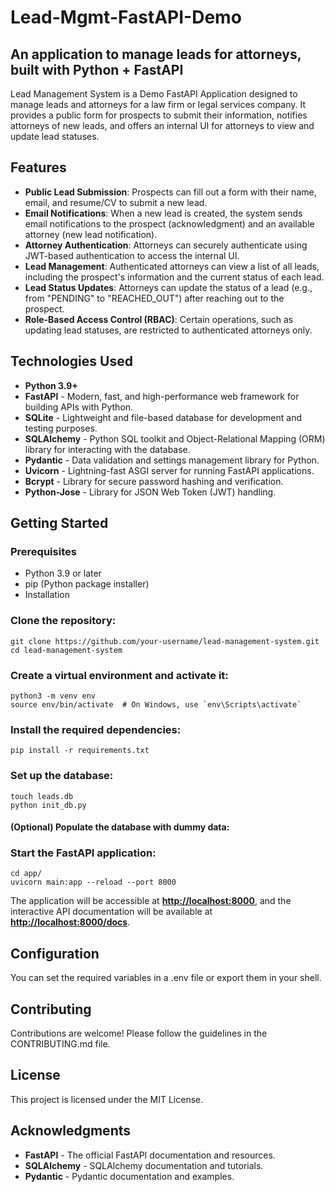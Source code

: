 # Lead-Mgmt-FastAPI-Demo
## An application to manage leads for attorneys, built with Python + FastAPI

Lead Management System is a Demo FastAPI Application designed to manage leads and attorneys for a law firm or legal services company. 
It provides a public form for prospects to submit their information, notifies attorneys of new leads, and offers an internal UI for attorneys to view and update lead statuses.

## Features

- **Public Lead Submission**: Prospects can fill out a form with their name, email, and resume/CV to submit a new lead.
- **Email Notifications**: When a new lead is created, the system sends email notifications to the prospect (acknowledgment) and an available attorney (new lead notification).
- **Attorney Authentication**: Attorneys can securely authenticate using JWT-based authentication to access the internal UI.
- **Lead Management**: Authenticated attorneys can view a list of all leads, including the prospect's information and the current status of each lead.
- **Lead Status Updates**: Attorneys can update the status of a lead (e.g., from "PENDING" to "REACHED_OUT") after reaching out to the prospect.
- **Role-Based Access Control (RBAC)**: Certain operations, such as updating lead statuses, are restricted to authenticated attorneys only.

## Technologies Used
- **Python 3.9+**
- **FastAPI** - Modern, fast, and high-performance web framework for building APIs with Python.
- **SQLite** - Lightweight and file-based database for development and testing purposes.
- **SQLAlchemy** - Python SQL toolkit and Object-Relational Mapping (ORM) library for interacting with the database.
- **Pydantic** - Data validation and settings management library for Python.
- **Uvicorn** - Lightning-fast ASGI server for running FastAPI applications.
- **Bcrypt** - Library for secure password hashing and verification.
- **Python-Jose** - Library for JSON Web Token (JWT) handling.

## Getting Started
### Prerequisites
- Python 3.9 or later
- pip (Python package installer)
- Installation

### Clone the repository:

```
git clone https://github.com/your-username/lead-management-system.git
cd lead-management-system
```

### Create a virtual environment and activate it:

```
python3 -m venv env
source env/bin/activate  # On Windows, use `env\Scripts\activate`
```

### Install the required dependencies:

```
pip install -r requirements.txt
```

### Set up the database:

```
touch leads.db
python init_db.py
```

#### (Optional) Populate the database with dummy data:


### Start the FastAPI application:
```
cd app/
uvicorn main:app --reload --port 8000

```
The application will be accessible at **[http://localhost:8000](http://localhost:8000)**, and the interactive API documentation will be available at **[http://localhost:8000/docs](http://localhost:8000/docs)**.

## Configuration

You can set the required variables in a .env file or export them in your shell.

## Contributing

Contributions are welcome! Please follow the guidelines in the CONTRIBUTING.md file.

## License

This project is licensed under the MIT License.

## Acknowledgments

- **FastAPI** - The official FastAPI documentation and resources.
- **SQLAlchemy** - SQLAlchemy documentation and tutorials.
- **Pydantic** - Pydantic documentation and examples.
